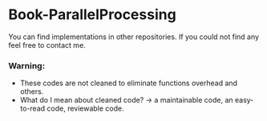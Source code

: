 # Book-ParallelProcessing
You can find implementations in other repositories. If you could not find any feel free to contact me.

### Warning:
* These codes are not cleaned to eliminate functions overhead and others.
* What do I mean about cleaned code? -> a maintainable code, an easy-to-read code, reviewable code.
